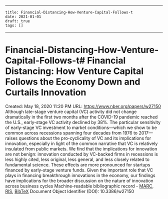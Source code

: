 
---
    title: Financial-Distancing-How-Venture-Capital-Follows-t
    date: 2021-01-01    
    draft: true
    tags: []
---
# Financial-Distancing-How-Venture-Capital-Follows-t# Financial Distancing: How Venture Capital Follows the Economy Down and Curtails Innovation
Created: May 18, 2020 11:20 PM
URL: https://www.nber.org/papers/w27150
Although late-stage venture capital (VC) activity did not change dramatically in the first two months after the COVID-19 pandemic reached the U.S., early-stage VC activity declined by 38%.
The particular sensitivity of early-stage VC investment to market conditions—which we show to be common across recessions spanning four decades from 1976 to 2017—raises questions about the pro-cyclicality of VC and its implications for innovation, especially in light of the common narrative that VC is relatively insulated from public markets.
We find that the implications for innovation are not benign: innovation conducted by VC-backed firms in recessions is less highly cited, less original, less general, and less closely related to fundamental science.
These effects are more pronounced for startups financed by early-stage venture funds.
Given the important role that VC plays in financing breakthrough innovations in the economy, our findings have implications for the broader discussion on the nature of innovation across business cycles
Machine-readable bibliographic record - [MARC](https://www.nber.org/papers/w27150.marc), [RIS](https://www.nber.org/papers/w27150.ris), [BibTeX](https://www.nber.org/papers/w27150.bib)
Document Object Identifier (DOI): 10.3386/w27150
